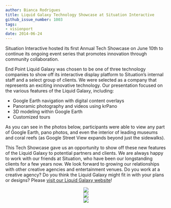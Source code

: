 ```yaml
---
author: Bianca Rodrigues
title: Liquid Galaxy Technology Showcase at Situation Interactive
github_issue_number: 1003
tags:
- visionport
date: 2014-06-24
---
```


Situation Interactive hosted its first Annual Tech Showcase on June 10th to continue its ongoing event series that promotes innovation through community collaboration.

End Point Liquid Galaxy was chosen to be one of three technology companies to show off its interactive display platform to Situation’s internal staff and a select group of clients. We were selected as a company that represents an exciting innovative technology. Our presentation focused on the various features of the Liquid Galaxy, including:

- Google Earth navigation with digital content overlays
- Panoramic photography and videos using krPano
- 3D modeling within Google Earth
- Customized tours 

As you can see in the photos below, participants were able to view any part of Google Earth, pano photos, and even the interior of leading museums and coral reefs (as Google Street View expands beyond just the sidewalks).

This Tech Showcase gave us an opportunity to show off these new features of the Liquid Galaxy to potential partners and clients. We are always happy to work with our friends at Situation, who have been our longstanding clients for a few years now. We look forward to growing our relationships with other creative agencies and entertainment venues. Do you work at a creative agency? Do you think the Liquid Galaxy might fit in with your plans or designs? Please [visit our Liquid Galaxy website](https://www.visionport.com/)!

<div class="separator" style="clear: both; text-align: center;"><a href="/blog/2014/06/liquid-galaxy-technology-showcase-at/image-0-big.jpeg" imageanchor="1" style="margin-left: 1em; margin-right: 1em;"><img border="0" src="/blog/2014/06/liquid-galaxy-technology-showcase-at/image-0.jpeg"/></a></div>

<div class="separator" style="clear: both; text-align: center;"><a href="/blog/2014/06/liquid-galaxy-technology-showcase-at/image-1-big.jpeg" imageanchor="1" style="margin-left: 1em; margin-right: 1em;"><img border="0" src="/blog/2014/06/liquid-galaxy-technology-showcase-at/image-1.jpeg"/></a></div>

<div class="separator" style="clear: both; text-align: center;"><a href="/blog/2014/06/liquid-galaxy-technology-showcase-at/image-2-big.jpeg" imageanchor="1" style="margin-left: 1em; margin-right: 1em;"><img border="0" src="/blog/2014/06/liquid-galaxy-technology-showcase-at/image-2.jpeg"/></a></div>

